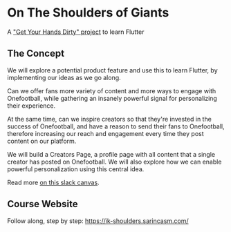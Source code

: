 # On The Shoulders of Giants

A ["Get Your Hands Dirty" project](https://ik-shoulders.sarincasm.com/) to learn Flutter

## The Concept

We will explore a potential product feature and use this to learn Flutter, by implementing our ideas as we go along.

Can we offer fans more variety of content and more ways to engage with Onefootball, while gathering an insanely powerful signal for personalizing their experience.

At the same time, can we inspire creators so that they're invested in the success of Onefootball, and have a reason to send their fans to Onefootball, therefore increasing our reach and engagement every time they post content on our platform.

We will build a Creators Page, a profile page with all content that a single creator has posted on Onefootball. We will also explore how we can enable powerful personalization using this central idea.

Read more [on this slack canvas](https://onefootball.slack.com/docs/T02D83YUF/F05CN978P8F).

## Course Website

Follow along, step by step: https://ik-shoulders.sarincasm.com/
